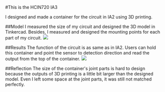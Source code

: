 #This is the HCIN720 IA3

I designed and made a container for the circuit in IA2 using 3D printing. 

##Model
I measured the size of my circuit and designed the 3D model in Tinkercad. Besides, I measured and designed the mounting points for each part of my circuit. 
![][model]

##Results
The function of the circuit is as same as in IA2. Users can hold this container and point the sensor to detection direction  and read the output from the top of the container.
![][result]

##Reflection
The size of the container's joint parts is hard to design because the outputs of 3D printing is a little bit larger than the designed model. Even I left some space at the joint parts, it was still not matched perfectly.


[model]:https://github.com/Zhiyuan1991/HCIN720-IA3/raw/master/images/model.png
[top]:https://github.com/Zhiyuan1991/HCIN720-IA3/raw/master/images/top.JPG
[front]:https://github.com/Zhiyuan1991/HCIN720-IA3/raw/master/images/front.JPG
[back]:https://github.com/Zhiyuan1991/HCIN720-IA3/raw/master/images/back.JPG
[inside]:https://github.com/Zhiyuan1991/HCIN720-IA3/raw/master/images/inside.JPG
[result]:https://github.com/Zhiyuan1991/HCIN720-IA3/raw/master/images/result.jpg
